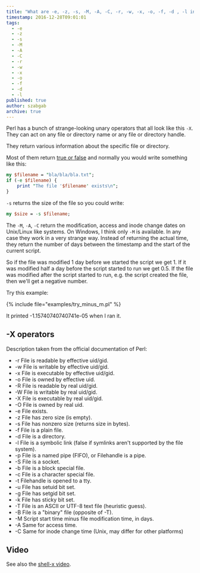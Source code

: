```yaml
---
title: "What are -e, -z, -s, -M, -A, -C, -r, -w, -x, -o, -f, -d , -l in Perl?"
timestamp: 2016-12-28T09:01:01
tags:
  - -e
  - -z
  - -s
  - -M
  - -A
  - -C
  - -r
  - -w
  - -x
  - -o
  - -f
  - -d
  - -l
published: true
author: szabgab
archive: true
---
```



Perl has a bunch of strange-looking unary operators that all look like this `-X`.
They can act on any file or directory name or any file or directory handle.

They return various information about the specific file or directory.


Most of them return [true or false](/boolean-values-in-perl) and normally you would write something like this:

```perl
my $filename = "bla/bla/bla.txt";
if (-e $filename) {
    print "The file '$filename' exists\n";
}
```

`-s` returns the size of the file so you could write:

```perl
my $size = -s $filename;
```

The  `-M`, `-A`, `-C` return the modification, access and inode change dates
on Unix/Linux like systems. On Windows, I think only `-M` is available.
In any case they work in a very strange way. Instead of returning the actual time, they
return the number of days between the timestamp and the start of the current script.

So if the file was modified 1 day before we started the script we get 1.
If it was modified half a day before the script started to run we get 0.5.
If the file was modified after the script started to run, e.g. the script
created the file, then we'll get a negative number.

Try this example:

{% include file="examples/try_minus_m.pl" %}

It printed -1.15740740740741e-05 when I ran it.

## -X operators

Description taken from the official documentation of Perl:

* -r  File is readable by effective uid/gid.
* -w  File is writable by effective uid/gid.
* -x  File is executable by effective uid/gid.
* -o  File is owned by effective uid.
* -R  File is readable by real uid/gid.
* -W  File is writable by real uid/gid.
* -X  File is executable by real uid/gid.
* -O  File is owned by real uid.
* -e  File exists.
* -z  File has zero size (is empty).
* -s  File has nonzero size (returns size in bytes).
* -f  File is a plain file.
* -d  File is a directory.
* -l  File is a symbolic link (false if symlinks aren't supported by the file system).
* -p  File is a named pipe (FIFO), or Filehandle is a pipe.
* -S  File is a socket.
* -b  File is a block special file.
* -c  File is a character special file.
* -t  Filehandle is opened to a tty.
* -u  File has setuid bit set.
* -g  File has setgid bit set.
* -k  File has sticky bit set.
* -T  File is an ASCII or UTF-8 text file (heuristic guess).
* -B  File is a "binary" file (opposite of -T).
* -M  Script start time minus file modification time, in days.
* -A  Same for access time.
* -C  Same for inode change time (Unix, may differ for other platforms)

## Video

See also the [shell-x video](/beginner-perl-maven-shell-x).

